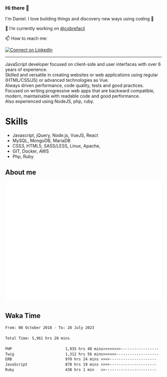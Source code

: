 ### Hi there 👋

I'm Daniel. I love building things and discovery new ways using coding :raised_hands: 

🔭 I’m currently working on [@cobrefacil](https://www.cobrefacil.com.br/)

📫 How to reach me:

[![Connect on LinkedIn](https://img.shields.io/badge/--linkedin?label=LinkedIn&logo=LinkedIn&style=social)](https://www.linkedin.com/in/daniel-cerverizzo/)

---

JavaScript developer focused on client-side and user interfaces with over 6 years of experience.  
Skilled and versatile in creating websites or web applications using regular (HTML/CSS/JS) or advanced technologies as Vue.  
Always driven performance, code quality, tests and good practices.  
 Focused on writing progressive web apps that are backward compatible, modern, maintainable with readable code and good performance.  
Also experienced using NodeJS, php, ruby. 


# Skills

 - Javascript, jQuery, Node.js, VueJS, React
 - MySQL, MongoDB, MariaDB    
 - CSS3, HTML5, SASS/LESS,  Linux, Apache,
 - GIT, Docker, AWS
 - Php, Ruby

## About me

![Metrics](/github-metrics.svg)

## Waka Time

<!--START_SECTION:waka-->

```txt
From: 08 October 2018 - To: 28 July 2023

Total Time: 5,961 hrs 20 mins

PHP                        1,935 hrs 40 mins>>>>>>>>-----------------   32.47 %
Twig                       1,312 hrs 56 mins>>>>>>-------------------   22.02 %
ERB                        970 hrs 24 mins >>>>---------------------   16.28 %
JavaScript                 878 hrs 19 mins >>>>---------------------   14.73 %
Ruby                       438 hrs 1 min   >>-----------------------   07.35 %
```

<!--END_SECTION:waka-->


